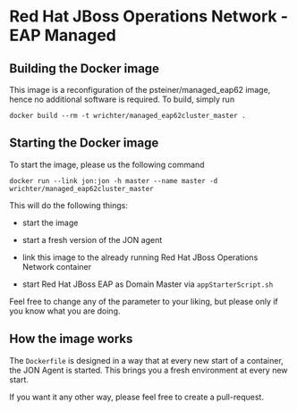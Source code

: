 Red Hat JBoss Operations Network - EAP Managed	
==============================================

Building the Docker image
-------------------------

This image is a reconfiguration of the psteiner/managed_eap62 image, hence no additional software is required. To build, simply run

```
docker build --rm -t wrichter/managed_eap62cluster_master .
```

Starting the Docker image
-------------------------

To start the image, please us the following command
```
docker run --link jon:jon -h master --name master -d wrichter/managed_eap62cluster_master
```

This will do the following things:

 * start the image

 * start a fresh version of the JON agent

 * link this image to the already running Red Hat JBoss Operations Network container

 * start Red Hat JBoss EAP as Domain Master via `appStarterScript.sh`

Feel free to change any of the parameter to your liking, but please only if you know what
you are doing.

How the image works
-------------------
 
The `Dockerfile` is designed in a way that at every new start of a container, the JON Agent is started.
This brings you a fresh environment at every new start.

If you want it any other way, please feel free to create a pull-request.
